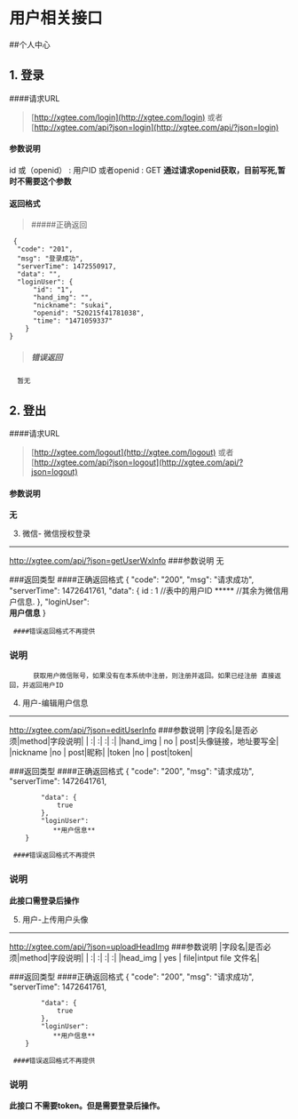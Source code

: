 用户相关接口
============


##个人中心
## 1. 登录
####请求URL

> [http://xgtee.com/login](http://xgtee.com/login)
或者
> [http://xgtee.com/api?json=login](http://xgtee.com/api/?json=login)

#### 参数说明
id 或（openid）  :  用户ID 或者openid : GET
**通过请求openid获取，目前写死,暂时不需要这个参数**
 



#### 返回格式
>#####正确返回
>
     {
      "code": "201",
      "msg": "登录成功",
      "serverTime": 1472550917,
      "data": "",
      "loginUser": {
          "id": "1",
          "hand_img": "",
          "nickname": "sukai",
          "openid": "520215f41781038",
          "time": "1471059337"
        }
    }

>##### 错误返回
>
      暂无

## 2. 登出
####请求URL

> [http://xgtee.com/logout](http://xgtee.com/logout)
或者
> [http://xgtee.com/api?json=logout](http://xgtee.com/api/?json=logout)

#### 参数说明

**无**


3. 微信-  微信授权登录
------------
http://xgtee.com/api/?json=getUserWxInfo
###参数说明
无



###返回类型
    ####正确返回格式
        {
            "code": "200",
            "msg": "请求成功",
            "serverTime": 1472641761,
            "data": {
                id :  1  //表中的用户ID
                *****    //其余为微信用户信息.
            },
            "loginUser":  
               **用户信息**
        }

     ####错误返回格式不再提供
### 说明
          获取用户微信账号，如果没有在本系统中注册，则注册并返回。如果已经注册 直接返回，并返回用户ID

 
 
4. 用户-编辑用户信息   
------------
http://xgtee.com/api/?json=editUserInfo
###参数说明
|字段名|是否必须|method|字段说明|
|   :|     :|     :|   :|
|hand_img  |  no |  post|头像链接，地址要写全|
|nickname  |no   | post|昵称|
|token  |no   | post|token|


###返回类型
    ####正确返回格式
        {
            "code": "200",
            "msg": "请求成功",
            "serverTime": 1472641761,
            
            "data": {
                true
            },
            "loginUser":  
               **用户信息**
        }

     ####错误返回格式不再提供
### 说明
**此接口需登录后操作**

5. 用户-上传用户头像
------------
http://xgtee.com/api/?json=uploadHeadImg
###参数说明
|字段名|是否必须|method|字段说明|
|   :|     :|     :|   :|
|head_img  |  yes |  file|intput file  文件名|



###返回类型
    ####正确返回格式
        {
            "code": "200",
            "msg": "请求成功",
            "serverTime": 1472641761,
            
            "data": {
                true
            },
            "loginUser":  
               **用户信息**
        }

     ####错误返回格式不再提供
### 说明
**此接口  不需要token。但是需要登录后操作。**

 
